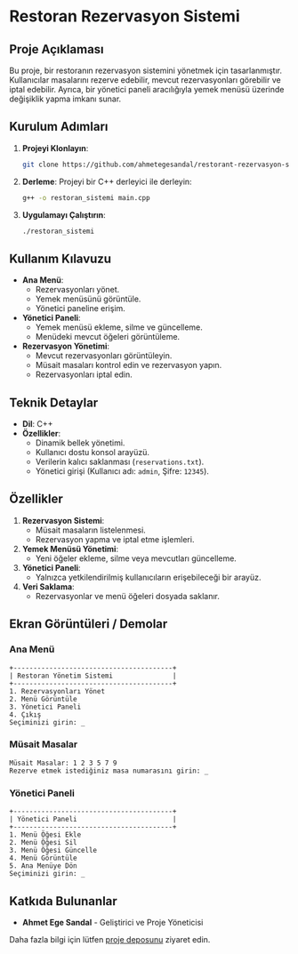 # Restoran Rezervasyon Sistemi

## Proje Açıklaması
Bu proje, bir restoranın rezervasyon sistemini yönetmek için tasarlanmıştır. Kullanıcılar masalarını rezerve edebilir, mevcut rezervasyonları görebilir ve iptal edebilir. Ayrıca, bir yönetici paneli aracılığıyla yemek menüsü üzerinde değişiklik yapma imkanı sunar.

## Kurulum Adımları
1. **Projeyi Klonlayın**:
   ```bash
   git clone https://github.com/ahmetegesandal/restorant-rezervasyon-sistemi.git
   ```
2. **Derleme**:
   Projeyi bir C++ derleyici ile derleyin:
   ```bash
   g++ -o restoran_sistemi main.cpp
   ```
3. **Uygulamayı Çalıştırın**:
   ```bash
   ./restoran_sistemi
   ```

## Kullanım Kılavuzu
- **Ana Menü**:
  - Rezervasyonları yönet.
  - Yemek menüsünü görüntüle.
  - Yönetici paneline erişim.
- **Yönetici Paneli**:
  - Yemek menüsü ekleme, silme ve güncelleme.
  - Menüdeki mevcut öğeleri görüntüleme.
- **Rezervasyon Yönetimi**:
  - Mevcut rezervasyonları görüntüleyin.
  - Müsait masaları kontrol edin ve rezervasyon yapın.
  - Rezervasyonları iptal edin.

## Teknik Detaylar
- **Dil**: C++
- **Özellikler**:
  - Dinamik bellek yönetimi.
  - Kullanıcı dostu konsol arayüzü.
  - Verilerin kalıcı saklanması (`reservations.txt`).
  - Yönetici girişi (Kullanıcı adı: `admin`, Şifre: `12345`).

## Özellikler
1. **Rezervasyon Sistemi**:
   - Müsait masaların listelenmesi.
   - Rezervasyon yapma ve iptal etme işlemleri.
2. **Yemek Menüsü Yönetimi**:
   - Yeni öğeler ekleme, silme veya mevcutları güncelleme.
3. **Yönetici Paneli**:
   - Yalnızca yetkilendirilmiş kullanıcıların erişebileceği bir arayüz.
4. **Veri Saklama**:
   - Rezervasyonlar ve menü öğeleri dosyada saklanır.

## Ekran Görüntüleri / Demolar
### Ana Menü
```
+----------------------------------------+
| Restoran Yönetim Sistemi               |
+----------------------------------------+
1. Rezervasyonları Yönet
2. Menü Görüntüle
3. Yönetici Paneli
4. Çıkış
Seçiminizi girin: _
```

### Müsait Masalar
```
Müsait Masalar: 1 2 3 5 7 9
Rezerve etmek istediğiniz masa numarasını girin: _
```

### Yönetici Paneli
```
+----------------------------------------+
| Yönetici Paneli                        |
+----------------------------------------+
1. Menü Öğesi Ekle
2. Menü Öğesi Sil
3. Menü Öğesi Güncelle
4. Menü Görüntüle
5. Ana Menüye Dön
Seçiminizi girin: _
```

## Katkıda Bulunanlar
- **Ahmet Ege Sandal** - Geliştirici ve Proje Yöneticisi

Daha fazla bilgi için lütfen [proje deposunu](https://github.com/ahmetegesandal/restorant-rezervasyon-sistemi) ziyaret edin.
